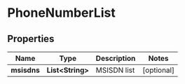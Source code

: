 
# PhoneNumberList

## Properties
Name | Type | Description | Notes
------------ | ------------- | ------------- | -------------
**msisdns** | **List&lt;String&gt;** | MSISDN list |  [optional]




